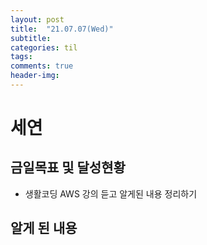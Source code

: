 ```yaml
---
layout: post
title:  "21.07.07(Wed)"
subtitle:
categories: til
tags:
comments: true
header-img:
---
```

# 세연
## 금일목표 및 달성현황
- 생활코딩 AWS 강의 듣고 알게된 내용 정리하기
  
## 알게 된 내용
